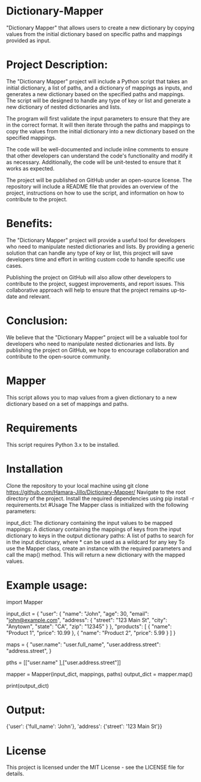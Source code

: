 # Dictionary-Mapper
"Dictionary Mapper" that allows users to create a new dictionary by copying values from the initial dictionary based on specific paths and mappings provided as input. 
# Project Description:
The "Dictionary Mapper" project will include a Python script that takes an initial dictionary, a list of paths, and a dictionary of mappings as inputs, and generates a new dictionary based on the specified paths and mappings. The script will be designed to handle any type of key or list and generate a new dictionary of nested dictionaries and lists.

The program will first validate the input parameters to ensure that they are in the correct format. It will then iterate through the paths and mappings to copy the values from the initial dictionary into a new dictionary based on the specified mappings.

The code will be well-documented and include inline comments to ensure that other developers can understand the code's functionality and modify it as necessary. Additionally, the code will be unit-tested to ensure that it works as expected.

The project will be published on GitHub under an open-source license. The repository will include a README file that provides an overview of the project, instructions on how to use the script, and information on how to contribute to the project.

# Benefits:
The "Dictionary Mapper" project will provide a useful tool for developers who need to manipulate nested dictionaries and lists. By providing a generic solution that can handle any type of key or list, this project will save developers time and effort in writing custom code to handle specific use cases.

Publishing the project on GitHub will also allow other developers to contribute to the project, suggest improvements, and report issues. This collaborative approach will help to ensure that the project remains up-to-date and relevant.

# Conclusion:
We believe that the "Dictionary Mapper" project will be a valuable tool for developers who need to manipulate nested dictionaries and lists. By publishing the project on GitHub, we hope to encourage collaboration and contribute to the open-source community.


# Mapper
This script allows you to map values from a given dictionary to a new dictionary based on a set of mappings and paths.

# Requirements
This script requires Python 3.x to be installed.

# Installation
Clone the repository to your local machine using git clone https://github.com/Hamara-Jillo/Dictionary-Mapper/
Navigate to the root directory of the project.
Install the required dependencies using pip install -r requirements.txt
#Usage
The Mapper class is initialized with the following parameters:

input_dict: The dictionary containing the input values to be mapped
mappings: A dictionary containing the mappings of keys from the input dictionary to keys in the output dictionary
paths: A list of paths to search for in the input dictionary, where * can be used as a wildcard for any key
To use the Mapper class, create an instance with the required parameters and call the map() method. This will return a new dictionary with the mapped values.

# Example usage:
import Mapper

input_dict = {
    "user": {
        "name": "John",
        "age": 30,
        "email": "john@example.com",
        "address": {
            "street": "123 Main St",
            "city": "Anytown",
            "state": "CA",
            "zip": "12345"
        }
    },
    "products": [
        {
            "name": "Product 1",
            "price": 10.99
        },
        {
            "name": "Product 2",
            "price": 5.99
        }
    ]
}

maps = {
    "user.name": "user.full_name",
    "user.address.street": "address.street",
}

pths = [["user.name" ],["user.address.street"]]

mapper = Mapper(input_dict, mappings, paths)
output_dict = mapper.map()

print(output_dict)
# Output:
{'user': {'full_name': 'John'}, 'address': {'street': '123 Main St'}}

# License
This project is licensed under the MIT License - see the LICENSE file for details.
